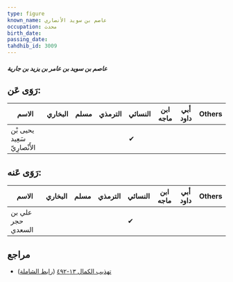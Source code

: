 ```yaml
---
type: figure
known_name: عاصم بن سويد الأنصاري
occupation: محدث
birth_date:
passing_date:
tahdhib_id: 3009
---
```

##### عاصم بن سويد بن عامر بن يزيد بن جارية

## رَوَى عَن:
| الاسم                        | البخاري | مسلم | الترمذي | النسائي | ابن ماجه | أبي داود | Others |
| ---------------------------- | ------- | ---- | ------- | ------- | -------- | -------- | ------ |
| يحيى بْن سَعِيد الأَنْصارِيّ |         |      |         | ✔       |          |          |        |
## رَوَى عَنه:
| الاسم             | البخاري | مسلم | الترمذي | النسائي | ابن ماجه | أبي داود | Others |
| ----------------- | ------- | ---- | ------- | ------- | -------- | -------- | ------ |
| علي بن حجر السعدي |         |      |         | ✔       |          |          |        |
## مراجع
- [تهذيب الكمال ١٣-٤٩٢](obsidian://open?vault=Tahdhib-al-Kamal&file=Figures/٣٠٠٩-عاصم%20بن%20سويد%20بن%20عامر%20بن%20يزيد%20بن%20جارية) ([رابط الشاملة](https://shamela.ws/book/3722/6873))